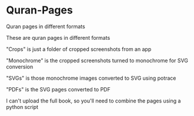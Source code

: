 # Quran-Pages
Quran pages in different formats

These are quran pages in different formats

"Crops" is just a folder of cropped screenshots from an app

"Monochrome" is the cropped screenshots turned to monochrome for SVG conversion

"SVGs" is those monochrome images converted to SVG using potrace

"PDFs" is the SVG pages converted to PDF

I can't upload the full book, so you'll need to combine the pages using a python script
